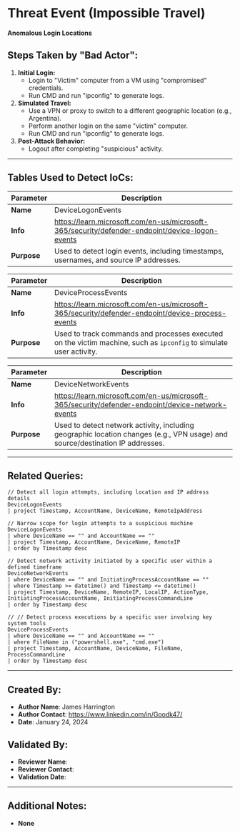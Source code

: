 # Threat Event (Impossible Travel)
**Anomalous Login Locations**

## Steps Taken by "Bad Actor":
1. **Initial Login:**
   - Login to "Victim" computer from a VM using "compromised" credentials.
   - Run CMD and run "ipconfig" to generate logs.
2. **Simulated Travel:**
   - Use a VPN or proxy to switch to a different geographic location (e.g., Argentina).
   - Perform another login on the same "victim" computer.
   - Run CMD and run "ipconfig" to generate logs.
3. **Post-Attack Behavior:**
   - Logout after completing "suspicious" activity.
     
---

## Tables Used to Detect IoCs:

| **Parameter**       | **Description**                                                                 |
|---------------------|---------------------------------------------------------------------------------|
| **Name**| DeviceLogonEvents                                                             |
| **Info**| https://learn.microsoft.com/en-us/microsoft-365/security/defender-endpoint/device-logon-events |
| **Purpose**| Used to detect login events, including timestamps, usernames, and source IP addresses. |

| **Parameter**       | **Description**                                                                 |
|---------------------|---------------------------------------------------------------------------------|
| **Name**| DeviceProcessEvents                                                          |
| **Info**| https://learn.microsoft.com/en-us/microsoft-365/security/defender-endpoint/device-process-events |
| **Purpose**| Used to track commands and processes executed on the victim machine, such as `ipconfig` to simulate user activity. |

| **Parameter**       | **Description**                                                                 |
|---------------------|---------------------------------------------------------------------------------|
| **Name**| DeviceNetworkEvents                                                          |
| **Info**| https://learn.microsoft.com/en-us/microsoft-365/security/defender-endpoint/device-network-events |
| **Purpose**| Used to detect network activity, including geographic location changes (e.g., VPN usage) and source/destination IP addresses. |

---

## Related Queries:
```kql
// Detect all login attempts, including location and IP address details
DeviceLogonEvents
| project Timestamp, AccountName, DeviceName, RemoteIpAddress

// Narrow scope for login attempts to a suspicious machine
DeviceLogonEvents
| where DeviceName == "" and AccountName == ""
| project Timestamp, AccountName, DeviceName, RemoteIP
| order by Timestamp desc

// Detect network activity initiated by a specific user within a defined timeframe 
DeviceNetworkEvents
| where DeviceName == "" and InitiatingProcessAccountName == ""
| where Timestamp >= datetime() and Timestamp <= datetime()
| project Timestamp, DeviceName, RemoteIP, LocalIP, ActionType, InitiatingProcessAccountName, InitiatingProcessCommandLine
| order by Timestamp desc

// // Detect process executions by a specific user involving key system tools
DeviceProcessEvents
| where DeviceName == "" and AccountName == ""
| where FileName in ("powershell.exe", "cmd.exe")
| project Timestamp, AccountName, DeviceName, FileName, ProcessCommandLine
| order by Timestamp desc
```

---

## Created By:
- **Author Name**: James Harrington
- **Author Contact**: https://www.linkedin.com/in/Goodk47/
- **Date**: January 24, 2024

## Validated By:
- **Reviewer Name**: 
- **Reviewer Contact**: 
- **Validation Date**: 

---

## Additional Notes:
- **None**
